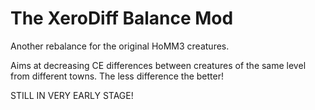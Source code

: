# The XeroDiff Balance Mod

Another rebalance for the original HoMM3 creatures.

Aims at decreasing CE differences between creatures of the same level from different towns. The less difference the better!

STILL IN VERY EARLY STAGE!
